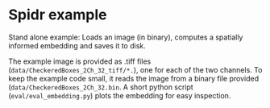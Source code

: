 # Spidr example

Stand alone example: Loads an image (in binary), computes a spatially informed embedding and saves it to disk.

The example image is provided as .tiff files (`data/CheckeredBoxes_2Ch_32_tiff/*.`), one for each of the two channels. To keep the example code small, it reads the image from a binary file provided (`data/CheckeredBoxes_2Ch_32.bin`. 
A short python script (`eval/eval_embedding.py`) plots the embedding for easy inspection.
